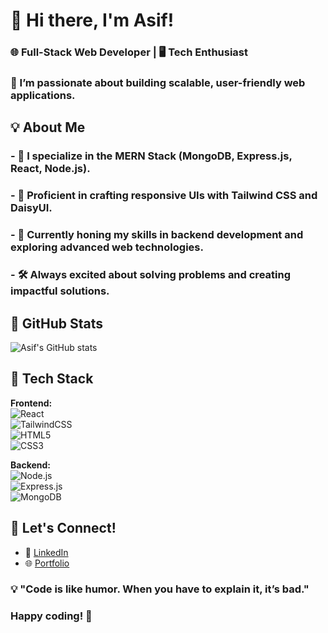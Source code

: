 # 👋 Hi there, I'm Asif!

### 🌐 **Full-Stack Web Developer** | 🖥️ **Tech Enthusiast**  
### 🚀 I’m passionate about building scalable, user-friendly web applications.  

## 💡 About Me
### - 🔭 I specialize in the **MERN Stack (MongoDB, Express.js, React, Node.js)**.  
### - 🎨 Proficient in crafting responsive UIs with **Tailwind CSS** and **DaisyUI**.  
### - 🌱 Currently honing my skills in backend development and exploring advanced web technologies.  
### - 🛠️ Always excited about solving problems and creating impactful solutions.

## 🌟 GitHub Stats
![Asif's GitHub stats](https://github-readme-stats.vercel.app/api?username=YourGitHubUsername&show_icons=true&theme=radical)  


## 💼 Tech Stack
**Frontend:**  
![React](https://img.shields.io/badge/-React-61DAFB?logo=react&logoColor=white)  
![TailwindCSS](https://img.shields.io/badge/-TailwindCSS-06B6D4?logo=tailwindcss&logoColor=white)  
![HTML5](https://img.shields.io/badge/-HTML5-E34F26?logo=html5&logoColor=white)  
![CSS3](https://img.shields.io/badge/-CSS3-1572B6?logo=css3&logoColor=white)  

**Backend:**  
![Node.js](https://img.shields.io/badge/-Node.js-339933?logo=node.js&logoColor=white)  
![Express.js](https://img.shields.io/badge/-Express.js-000000?logo=express&logoColor=white)  
![MongoDB](https://img.shields.io/badge/-MongoDB-47A248?logo=mongodb&logoColor=white)  


## 💬 Let's Connect! 
- 💼 [LinkedIn](https://www.linkedin.com/in/asif-iqbal-3992a6287)  
- 🌐 [Portfolio](https://YourPortfolioURL.com)  

### 💡 "Code is like humor. When you have to explain it, it’s bad."  

### Happy coding! 🚀  
